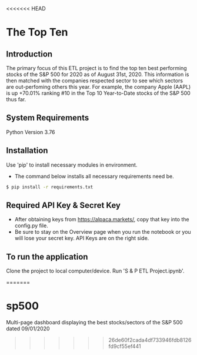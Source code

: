 <<<<<<< HEAD
# The Top Ten

## Introduction
The primary focus of this ETL project is to find the top ten best performing stocks of the S&P 500 for 2020 as of August 31st, 2020. This information is then matched with the companies respected sector to see which sectors are out-perfoming others this year. For example, the company Apple (AAPL) is up +70.01% ranking #10 in the Top 10 Year-to-Date stocks of the S&P 500 thus far.


## System Requirements
Python Version 3.76

## Installation

Use 'pip' to install necessary modules in environment.
* The command below installs all necessary requirements need be.

```bash
$ pip install -r requirements.txt
```

## Required API Key & Secret Key
* After obtaining keys from https://alpaca.markets/, copy that key into the config.py file.
* Be sure to stay on the Overview page when you run the notebook or you will lose your secret key. API Keys are on the right side.


## To run the application
Clone the project to local computer/device.
Run 'S & P ETL Project.ipynb'.

=======
# sp500
Multi-page dashboard displaying the best stocks/sectors of the S&amp;P 500 dated 09/01/2020
>>>>>>> 26de60f2cada4df733946fdb8126fd9cf55ef441
